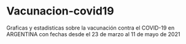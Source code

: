 # Vacunacion-covid19
Graficas y estadisticas sobre la vacunación contra el COVID-19 en ARGENTINA con fechas desde el 23 de marzo al 11 de mayo de 2021
